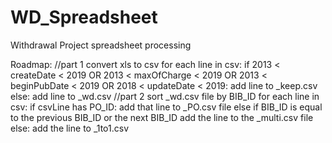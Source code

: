 # WD_Spreadsheet
Withdrawal Project spreadsheet processing

Roadmap:
//part 1
convert xls to csv
for each line in csv:
if 2013 < createDate < 2019 OR 2013 < maxOfCharge < 2019 OR 2013 < beginPubDate < 2019 OR 2018 < updateDate < 2019:
add line to _keep.csv
else:
add line to _wd.csv
//part 2
sort _wd.csv file by BIB_ID
for each line in csv:
if csvLine has PO_ID:
add that line to _PO.csv file
else if BIB_ID is equal to the previous BIB_ID or the next BIB_ID
add the line to the _multi.csv file
else:
add the line to _1to1.csv
